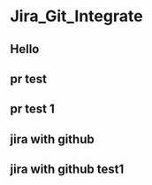 # Jira_Git_Integrate

## Hello

## pr test

## pr test 1

## jira with github

## jira with github test1

